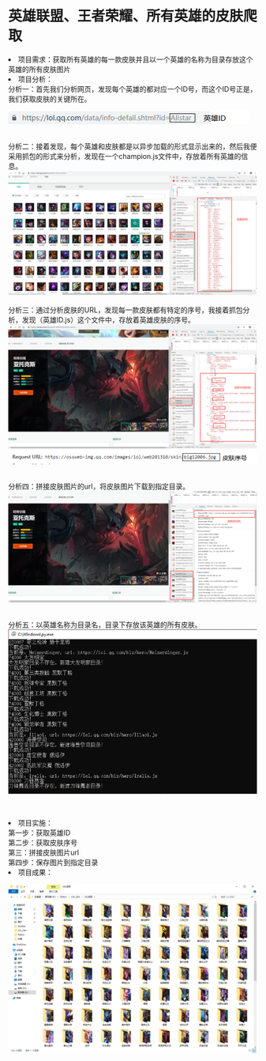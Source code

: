 # 英雄联盟、王者荣耀、所有英雄的皮肤爬取
<li>项目需求：获取所有英雄的每一款皮肤并且以一个英雄的名称为目录存放这个英雄的所有皮肤图片
<br><li>项目分析：
        <br>分析一：首先我们分析网页，发现每个英雄的都对应一个ID号，而这个ID号正是，我们获取皮肤的关键所在。
        
  ![url](https://github.com/JXiuFen/LOL_skin_spider/blob/master/URL%E5%88%86%E6%9E%90.png?raw=true)
        
   <br>分析二：接着发现，每个英雄和皮肤都是以异步加载的形式显示出来的，然后我便采用抓包的形式来分析，发现在一个champion.js文件中，存放着所有英雄的信息。
   ![id](https://github.com/JXiuFen/LOL_skin_spider/blob/master/%E5%88%86%E6%9E%90%E4%B8%80.png?raw=true)    
  <br>分析三：通过分析皮肤的URL，发现每一款皮肤都有特定的序号，我接着抓包分析，发现（英雄ID.js）这个文件中，存放着英雄皮肤的序号。
  ![分析](https://github.com/JXiuFen/LOL_skin_spider/blob/master/%E5%88%86%E6%9E%90%E4%BA%8C.png?raw=true)
  ![皮肤序号](https://github.com/JXiuFen/LOL_skin_spider/blob/master/%E7%9A%AE%E8%82%A4URL%E5%88%86%E6%9E%90.png?raw=true)
  
  <br>分析四：拼接皮肤图片的url，将皮肤图片下载到指定目录。
  ![皮肤url](https://github.com/JXiuFen/LOL_skin_spider/blob/master/%E5%88%86%E6%9E%90%E4%B8%89.png?raw=true)
  
  <br>分析五：以英雄名称为目录名，目录下存放该英雄的所有皮肤。
  ![运行中](https://github.com/JXiuFen/LOL_skin_spider/blob/master/%E8%BF%90%E8%A1%8C%E4%B8%AD.png?raw=true)
  
<br><li>项目实施：<br>第一步：获取英雄ID<br>第二步：获取皮肤序号<br>第三：拼接皮肤图片url<br>第四步：保存图片到指定目录
<br><li>项目成果：
        
  ![成果](https://github.com/JXiuFen/LOL_skin_spider/blob/master/%E6%88%90%E6%9E%9C.png?raw=true)


